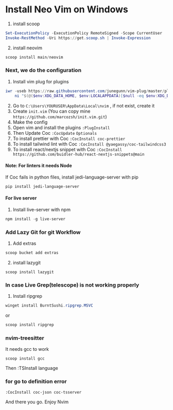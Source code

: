 
# Install Neo Vim on Windows

1. install scoop 

``` PowerShell
Set-ExecutionPolicy -ExecutionPolicy RemoteSigned -Scope CurrentUser
Invoke-RestMethod -Uri https://get.scoop.sh | Invoke-Expression
```

2. install neovim

``` PowerShell
scoop install main/neovim
```

### Next, we do the configuration

1. Install vim plug for plugins

``` PowerShell
iwr -useb https://raw.githubusercontent.com/junegunn/vim-plug/master/plug.vim |`
    ni "$(@($env:XDG_DATA_HOME, $env:LOCALAPPDATA)[$null -eq $env:XDG_DATA_HOME])/nvim-data/site/autoload/plug.vim" -Force

```

2. Go to `C:\Users\YOURUSER\AppData\Local\nvim` , if not exist, create it
3. Create `init.vim` (You can copy mine `https://github.com/marcozsh/init.vim.git`)
4. Make the config
5. Open vim and install the plugins `:PlugInstall`
6. Then Update Coc `:CocUpdate`
`Optionals`
7. To install prettier with Coc `:CocInstall coc-prettier`
8. To install tailwind lint with Coc `:CocInstall @yaegassy/coc-tailwindcss3`
9. To install react/nextjs snippet with Coc `:CocInstall https://github.com/buidler-hub/react-nextjs-snippets@main`

#### Note: For linters it needs Node

If Coc fails in python files, install jedi-language-server with pip

```PowerShell
pip install jedi-language-server
```

#### For live server 

1. Install live-server with npm

```PowerShell
npm install -g live-server
```

### Add Lazy Git for git Workflow

1. Add extras

```PowerShell
scoop bucket add extras
```
2. install lazygit

```
scoop install lazygit
```

### In case Live Grep(telescope) is not working properly

1. Install ripgrep

``` PowerShell
winget install BurntSushi.ripgrep.MSVC
```
or

``` PowerShell
scoop install ripgrep

```

### nvim-treesitter

It needs gcc to work

```
scoop install gcc
```
Then :TSInstall language

### for go to definition error
```
:CocInstall coc-json coc-tsserver
```

And there you go. Enjoy Nvim
